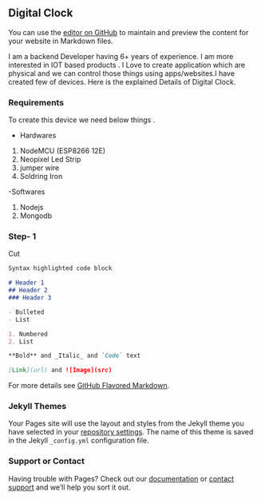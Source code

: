 ## Digital Clock

You can use the [editor on GitHub](https://github.com/TriPiyush/DIgitalCLock/edit/gh-pages/index.md) to maintain and preview the content for your website in Markdown files.

I am a backend Developer having 6+ years of experience. I am more interested in IOT based products . I Love to create application which are physical and we can control those things using apps/websites.I have created few of devices. Here is the explained Details of Digital Clock. 

### Requirements 

To create this device we need below things . 
- Hardwares

1. NodeMCU (ESP8266 12E)
2. Neopixel Led Strip
3. jumper wire
4. Soldring Iron

-Softwares
1. Nodejs
2. Mongodb



 ### Step- 1
 Cut 






```markdown
Syntax highlighted code block

# Header 1
## Header 2
### Header 3

- Bulleted
- List

1. Numbered
2. List

**Bold** and _Italic_ and `Code` text

[Link](url) and ![Image](src)
```

For more details see [GitHub Flavored Markdown](https://guides.github.com/features/mastering-markdown/).

### Jekyll Themes

Your Pages site will use the layout and styles from the Jekyll theme you have selected in your [repository settings](https://github.com/TriPiyush/DIgitalCLock/settings). The name of this theme is saved in the Jekyll `_config.yml` configuration file.

### Support or Contact

Having trouble with Pages? Check out our [documentation](https://docs.github.com/categories/github-pages-basics/) or [contact support](https://support.github.com/contact) and we’ll help you sort it out.
